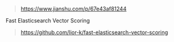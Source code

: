> https://www.jianshu.com/p/67e43af81244

Fast Elasticsearch Vector Scoring
> https://github.com/lior-k/fast-elasticsearch-vector-scoring
